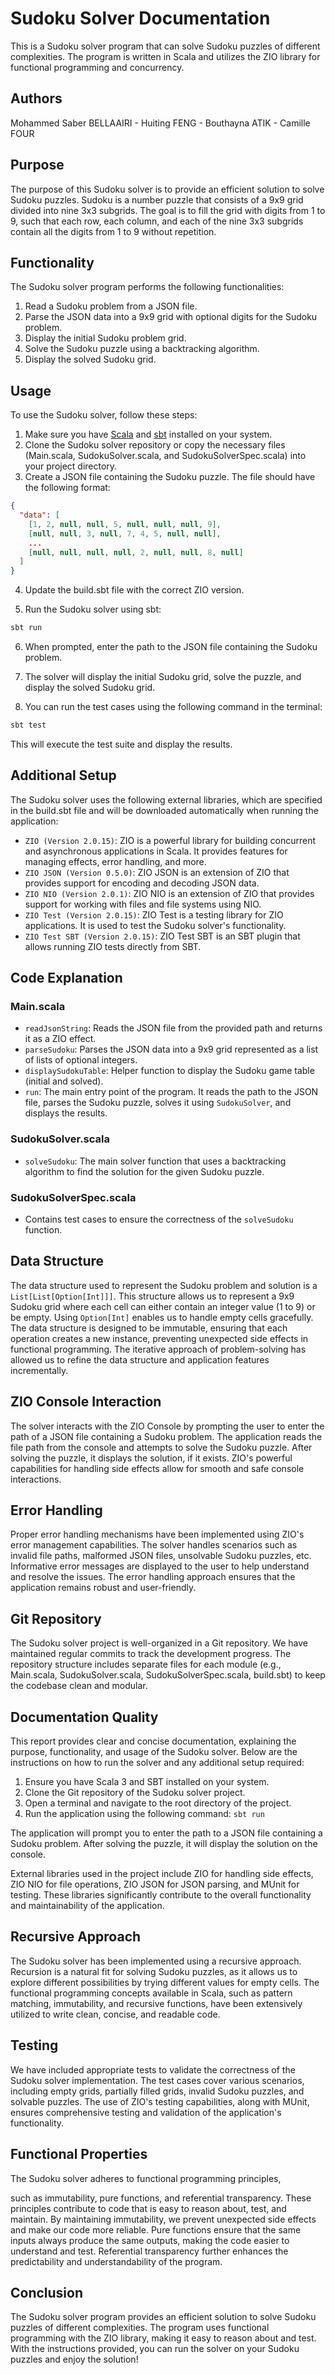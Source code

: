 # Sudoku Solver Documentation

This is a Sudoku solver program that can solve Sudoku puzzles of different complexities. The program is written in Scala and utilizes the ZIO library for functional programming and concurrency.

## Authors 

Mohammed Saber BELLAAIRI -
Huiting FENG -
Bouthayna ATIK -
Camille FOUR

## Purpose

The purpose of this Sudoku solver is to provide an efficient solution to solve Sudoku puzzles. Sudoku is a number puzzle that consists of a 9x9 grid divided into nine 3x3 subgrids. The goal is to fill the grid with digits from 1 to 9, such that each row, each column, and each of the nine 3x3 subgrids contain all the digits from 1 to 9 without repetition.

## Functionality

The Sudoku solver program performs the following functionalities:

1. Read a Sudoku problem from a JSON file.
2. Parse the JSON data into a 9x9 grid with optional digits for the Sudoku problem.
3. Display the initial Sudoku problem grid.
4. Solve the Sudoku puzzle using a backtracking algorithm.
5. Display the solved Sudoku grid.

## Usage

To use the Sudoku solver, follow these steps:

1. Make sure you have [Scala](https://www.scala-lang.org/) and [sbt](https://www.scala-sbt.org/) installed on your system.
2. Clone the Sudoku solver repository or copy the necessary files (Main.scala, SudokuSolver.scala, and SudokuSolverSpec.scala) into your project directory.
3. Create a JSON file containing the Sudoku puzzle. The file should have the following format:

```json
{
  "data": [
    [1, 2, null, null, 5, null, null, null, 9],
    [null, null, 3, null, 7, 4, 5, null, null],
    ...
    [null, null, null, null, 2, null, null, 8, null]
  ]
}
```

4. Update the build.sbt file with the correct ZIO version.

5. Run the Sudoku solver using sbt:

```bash
sbt run
```

6. When prompted, enter the path to the JSON file containing the Sudoku problem.

7. The solver will display the initial Sudoku grid, solve the puzzle, and display the solved Sudoku grid.

8. You can run the test cases using the following command in the terminal:
```bash
sbt test
```
This will execute the test suite and display the results.

## Additional Setup

The Sudoku solver uses the following external libraries, which are specified in the build.sbt file and will be downloaded automatically when running the application:

- `ZIO (Version 2.0.15)`: ZIO is a powerful library for building concurrent and asynchronous applications in Scala. It provides features for managing effects, error handling, and more.
- `ZIO JSON (Version 0.5.0)`: ZIO JSON is an extension of ZIO that provides support for encoding and decoding JSON data.
- `ZIO NIO (Version 2.0.1)`: ZIO NIO is an extension of ZIO that provides support for working with files and file systems using NIO.
- `ZIO Test (Version 2.0.15)`: ZIO Test is a testing library for ZIO applications. It is used to test the Sudoku solver's functionality.
- `ZIO Test SBT (Version 2.0.15)`: ZIO Test SBT is an SBT plugin that allows running ZIO tests directly from SBT.

## Code Explanation

### Main.scala

- `readJsonString`: Reads the JSON file from the provided path and returns it as a ZIO effect.
- `parseSudoku`: Parses the JSON data into a 9x9 grid represented as a list of lists of optional integers.
- `displaySudokuTable`: Helper function to display the Sudoku game table (initial and solved).
- `run`: The main entry point of the program. It reads the path to the JSON file, parses the Sudoku puzzle, solves it using `SudokuSolver`, and displays the results.

### SudokuSolver.scala

- `solveSudoku`: The main solver function that uses a backtracking algorithm to find the solution for the given Sudoku puzzle.

### SudokuSolverSpec.scala

- Contains test cases to ensure the correctness of the `solveSudoku` function.


## Data Structure

The data structure used to represent the Sudoku problem and solution is a `List[List[Option[Int]]]`. This structure allows us to represent a 9x9 Sudoku grid where each cell can either contain an integer value (1 to 9) or be empty. Using `Option[Int]` enables us to handle empty cells gracefully. The data structure is designed to be immutable, ensuring that each operation creates a new instance, preventing unexpected side effects in functional programming. The iterative approach of problem-solving has allowed us to refine the data structure and application features incrementally.

## ZIO Console Interaction

The solver interacts with the ZIO Console by prompting the user to enter the path of a JSON file containing a Sudoku problem. The application reads the file path from the console and attempts to solve the Sudoku puzzle. After solving the puzzle, it displays the solution, if it exists. ZIO's powerful capabilities for handling side effects allow for smooth and safe console interactions.

## Error Handling

Proper error handling mechanisms have been implemented using ZIO's error management capabilities. The solver handles scenarios such as invalid file paths, malformed JSON files, unsolvable Sudoku puzzles, etc. Informative error messages are displayed to the user to help understand and resolve the issues. The error handling approach ensures that the application remains robust and user-friendly.

## Git Repository

The Sudoku solver project is well-organized in a Git repository. We have maintained regular commits to track the development progress. The repository structure includes separate files for each module (e.g., Main.scala, SudokuSolver.scala, SudokuSolverSpec.scala, build.sbt) to keep the codebase clean and modular.

## Documentation Quality

This report provides clear and concise documentation, explaining the purpose, functionality, and usage of the Sudoku solver. Below are the instructions on how to run the solver and any additional setup required:

1. Ensure you have Scala 3 and SBT installed on your system.
2. Clone the Git repository of the Sudoku solver project.
3. Open a terminal and navigate to the root directory of the project.
4. Run the application using the following command: `sbt run`

The application will prompt you to enter the path to a JSON file containing a Sudoku problem. After solving the puzzle, it will display the solution on the console.

External libraries used in the project include ZIO for handling side effects, ZIO NIO for file operations, ZIO JSON for JSON parsing, and MUnit for testing. These libraries significantly contribute to the overall functionality and maintainability of the application.

## Recursive Approach

The Sudoku solver has been implemented using a recursive approach. Recursion is a natural fit for solving Sudoku puzzles, as it allows us to explore different possibilities by trying different values for empty cells. The functional programming concepts available in Scala, such as pattern matching, immutability, and recursive functions, have been extensively utilized to write clean, concise, and readable code.

## Testing

We have included appropriate tests to validate the correctness of the Sudoku solver implementation. The test cases cover various scenarios, including empty grids, partially filled grids, invalid Sudoku puzzles, and solvable puzzles. The use of ZIO's testing capabilities, along with MUnit, ensures comprehensive testing and validation of the application's functionality.

## Functional Properties

The Sudoku solver adheres to functional programming principles,

 such as immutability, pure functions, and referential transparency. These principles contribute to code that is easy to reason about, test, and maintain. By maintaining immutability, we prevent unexpected side effects and make our code more reliable. Pure functions ensure that the same inputs always produce the same outputs, making the code easier to understand and test. Referential transparency further enhances the predictability and understandability of the program.

## Conclusion

The Sudoku solver program provides an efficient solution to solve Sudoku puzzles of different complexities. The program uses functional programming with the ZIO library, making it easy to reason about and test. With the instructions provided, you can run the solver on your Sudoku puzzles and enjoy the solution!